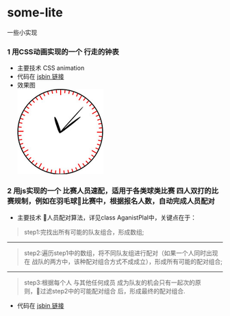 # some-lite
一些小实现
### 1 用CSS动画实现的一个 行走的钟表
* 主要技术 CSS animation
* 代码在 [jsbin 链接](http://jsbin.com/sujocexuyi/edit?html,css,js,output)
* 效果图<br/>
![](./clock.png)
### 2 用js实现的一个 比赛人员速配，适用于各类球类比赛 四人双打的比赛规制，例如在羽毛球比赛中，根据报名人数，自动完成人员配对
* 主要技术 人员配对算法，详见class AganistPlal中，关键点在于：
> step1:完找出所有可能的队友组合，形成数组;<br>
***
> step2:遍历step1中的数组，将不同队友组进行配对（如果一个人同时出现在 战队的两方中，该种配对组合方式不成成立），形成所有可能的配对组合;<br>
***
> step3:根据每个人 与其他任何成员 成为队友的机会只有一起次的原则，过滤step2中的可能配对组合 后，形成最终的配对组合.<br>
* 代码在 [jsbin 链接](http://jsbin.com/nulowobazu/1/edit?html,js,console,output)
